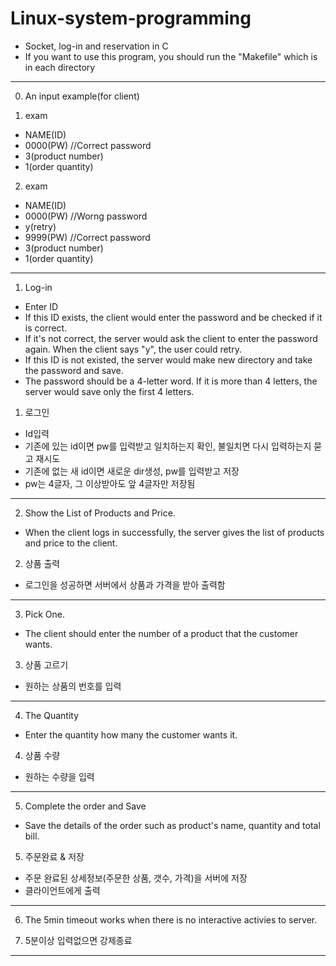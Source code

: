 # Linux-system-programming
- Socket, log-in and reservation in C
- If you want to use this program, you should run the "Makefile" which is in each directory

------------------------------------------------------------------
0. An input example(for client)
1) exam
- NAME(ID)
- 0000(PW) //Correct password
- 3(product number)
- 1(order quantity)

2) exam
- NAME(ID)
- 0000(PW) //Worng password
- y(retry)
- 9999(PW) //Correct password
- 3(product number)
- 1(order quantity)
------------------------------------------------------------------
1. Log-in
- Enter ID
- If this ID exists, the client would enter the password and be checked if it is correct.
- If it's not correct, the server would ask the client to enter the password again. When the client says "y", the user could retry.
- If this ID is not existed, the server would make new directory and take the password and save.
- The password should be a 4-letter word. If it is more than 4 letters, the server would save only the first 4 letters.
   
1. 로그인
- Id입력
- 기존에 있는 id이면 pw를 입력받고 일치하는지 확인, 불일치면 다시 입력하는지 묻고 재시도
- 기존에 없는 새 id이면 새로운 dir생성, pw를 입력받고 저장
- pw는 4글자, 그 이상받아도 앞 4글자만 저장됨
------------------------------------------------------------------
2. Show the List of Products and Price.
- When the client logs in successfully, the server gives the list of products and price to the client.
  
2. 상품 출력
- 로그인을 성공하면 서버에서 상품과 가격을 받아 출력함
------------------------------------------------------------------
3. Pick One.
- The client should enter the number of a product that the customer wants.

3. 상품 고르기
- 원하는 상품의 번호를 입력
------------------------------------------------------------------
4. The Quantity
- Enter the quantity how many the customer wants it.

4. 상품 수량 
- 원하는 수량을 입력
------------------------------------------------------------------
5. Complete the order and Save
- Save the details of the order such as product's name, quantity and total bill.

5. 주문완료 & 저장
- 주문 완료된 상세정보(주문한 상품, 갯수, 가격)을 서버에 저장 
- 클라이언트에게 출력
------------------------------------------------------------------
6. The 5min timeout works when there is no interactive activies to server.

6. 5분이상 입력없으면 강제종료
------------------------------------------------------------------

